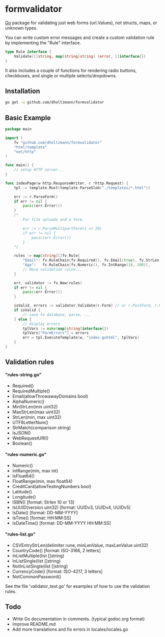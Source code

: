 formvalidator
========

[Go](http://golang.org) package for validating just web forms (url.Values), not structs, maps, or unknown types.

You can write custom error messages and create a custom validation rule by implementing the "Rule" interface.

```go
type Rule interface {
	Validate([]string, map[string]string) (error, []interface{})
}
```

It also includes a couple of functions for rendering radio buttons, checkboxes, and single or multiple selects/dropdowns.

## Installation

```bash
go get -u github.com/dholtzmann/formvalidator
```

## Basic Example

```go
package main

import (
	fv "github.com/dholtzmann/formvalidator"
	"html/template"
	"net/http"
)

func main() {
	// setup HTTP server...
}

func indexPage(w http.ResponseWriter, r *http.Request) {
	tpl := template.Must(template.ParseGlob("./templates/*.html"))

	err := r.ParseForm()
	if err != nil {
		panic(err.Error())
	}
	/*
		For file uploads and a form.

		err := r.ParseMultipartForm(1 << 20)
		if err != nil {
			panic(err.Error())
		}
	*/

	rules := map[string][]fv.Rule{
		"Email": fv.RuleChain(fv.Required(), fv.Email(true), fv.StrLen(6, 50)),
		"Age":   fv.RuleChain(fv.Numeric(), fv.IntRange(18, 100)),
		// More validation rules...
	}

	err, validator := fv.New(rules)
	if err != nil {
		panic(err.Error())
	}

	isValid, errors := validator.Validate(r.Form) // or r.PostForm, r.MultipartForm.Value
	if isValid {
		// save to database, parse, ...
	} else {
		// display errors
		tplVars := make(map[string]interface{})
		tplVars["FormErrors"] = errors
		err = tpl.ExecuteTemplate(w, "index.gohtml", tplVars)
	}
}
```

## Validation rules

#### "rules-string.go"
- Required()
- RequiredMultiple()
- Email(allowThrowawayDomains bool)
- AlphaNumeric()
- MinStrLen(min uint32)
- MaxStrLen(max uint32)
- StrLen(min, max uint32)
- UTF8LetterNum()
- StrMatch(comparison string)
- IsJSON()
- WebRequestURI()
- Boolean()

#### "rules-numeric.go"
- Numeric()
- IntRange(min, max int)
- IsFloat64()
- FloatRange(min, max float64)
- CreditCard(allowTestingNumbers bool)
- Latitude()
- Longitude()
- ISBN() [format: Strlen 10 or 13]
- IsUUID(version uint32) [format: UUIDv3, UUIDv4, UUIDv5]
- IsDate() [format: DD-MM-YYYY]
- IsTime() [format: HH:MM:SS]
- IsDateTime() [format: DD-MM-YYYY HH:MM:SS]

#### "rules-list.go"
- CSVEntryStrLen(delimiter rune, minLenValue, maxLenValue uint32)
- CountryCode() [format: ISO-3166, 2 letters]
- InListMultiple(list []string)
- InListSingle(list []string)
- NotInListSingle(list []string)
- CurrencyCode() [format: ISO-4217, 3 letters]
- NotCommonPassword()

See the file 'validator_test.go' for examples of how to use the validation rules.

## Todo
* Write Go documentation in comments. (typical godoc.org format)
* Improve README.md
* Add more translations and fix errors in locales/locales.go
